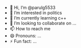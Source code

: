 - 👋 Hi, I’m @parulg5533
- 👀 I’m interested in politics
- 🌱 I’m currently learning c++
- 💞️ I’m looking to collaborate on ...
- 📫 How to reach me 
- 😄 Pronouns: ...
- ⚡ Fun fact: ...

<!---
parulg5533/parulg5533 is a ✨ special ✨ repository because its `README.md` (this file) appears on your GitHub profile.
You can click the Preview link to take a look at your changes.
--->
